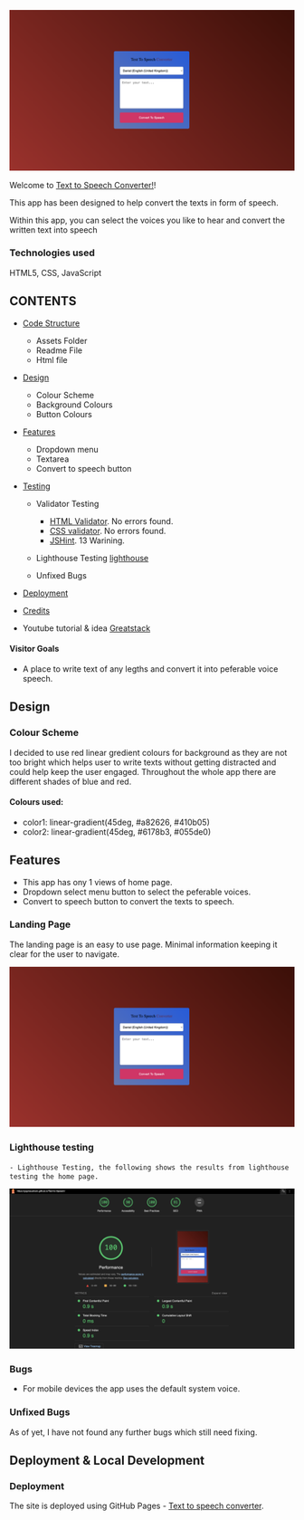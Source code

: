 ![Page Logo](assets/images/home.png)

Welcome to [Text to Speech Converter!](https://grgmausham.github.io/Text-to-Speech/)!

This app has been designed to help convert the texts in form of speech.

Within this app, you can select the voices you like to hear and convert the written text into speech

### Technologies used
HTML5, CSS, JavaScript

## CONTENTS
* [Code Structure](#code-structure)
    - Assets Folder
    - Readme File
    - Html file

* [Design](#design)
    - Colour Scheme
    - Background Colours
    - Button Colours

* [Features](#features)
    - Dropdown menu
    - Textarea
    - Convert to speech button

* [Testing](#testing)
    - Validator Testing
        - [HTML Validator](https://validator.w3.org/). No errors found.
        - [CSS validator](https://jigsaw.w3.org/css-validator/). No errors found.
        - [JSHint](https://jshint.com/). 13 Warining.
    
    - Lighthouse Testing
    [lighthouse](assets/images/lighthouse.png)
    - Unfixed Bugs

* [Deployment](https://grgmausham.github.io/Text-to-Speech/)

* [Credits](#credits)
 - Youtube tutorial & idea [Greatstack](https://www.youtube.com/watch?v=3oDNqHZ7UKY)

#### Visitor Goals
- A place to write text of any legths and convert it into peferable voice speech.

## Design
### Colour Scheme
I decided to use red linear gredient colours for background as they are not too bright which helps user to write texts without getting distracted and could help keep the user engaged. Throughout the whole app there are different shades of blue and red.

#### Colours used:
- color1: linear-gradient(45deg, #a82626, #410b05)
- color2: linear-gradient(45deg, #6178b3, #055de0)

## Features
 - This app has ony 1 views of home page.
 - Dropdown select menu button to select the peferable voices.
 - Convert to speech button to convert the texts to speech.
### Landing Page

The landing page is an easy to use page. Minimal information keeping it clear for the user to navigate.

![Home Page](assets/images/home.png)

### Lighthouse testing
    - Lighthouse Testing, the following shows the results from lighthouse testing the home page.
![Home Testing](assets/images/lighthouse.png)


### Bugs
- For mobile devices the app uses the default system voice.

### Unfixed Bugs
As of yet, I have not found any further bugs which still need fixing.

## Deployment & Local Development

### Deployment

The site is deployed using GitHub Pages - [Text to speech converter](https://grgmausham.github.io/Text-to-Speech/).
